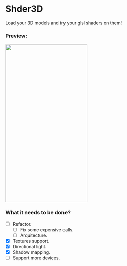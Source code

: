 # Shder3D
Load your 3D models and try your glsl shaders on them!


### Preview:
<img src="https://github.com/reynarzz/Shder3D/blob/master/readmefiles/Shder3D.gif" width="260" height="500">

### What it needs to be done? 
- [ ] Refactor.
   - [ ] Fix some expensive calls.
   - [ ] Arquitecture.
- [x] Textures support.
- [x] Directional light.
- [X] Shadow mapping.
- [ ] Support more devices.

